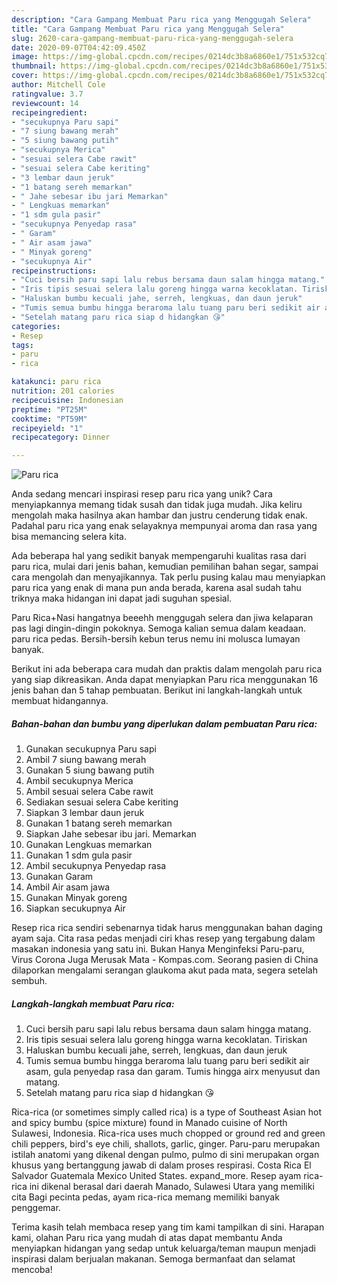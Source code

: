 ```yaml
---
description: "Cara Gampang Membuat Paru rica yang Menggugah Selera"
title: "Cara Gampang Membuat Paru rica yang Menggugah Selera"
slug: 2620-cara-gampang-membuat-paru-rica-yang-menggugah-selera
date: 2020-09-07T04:42:09.450Z
image: https://img-global.cpcdn.com/recipes/0214dc3b8a6860e1/751x532cq70/paru-rica-foto-resep-utama.jpg
thumbnail: https://img-global.cpcdn.com/recipes/0214dc3b8a6860e1/751x532cq70/paru-rica-foto-resep-utama.jpg
cover: https://img-global.cpcdn.com/recipes/0214dc3b8a6860e1/751x532cq70/paru-rica-foto-resep-utama.jpg
author: Mitchell Cole
ratingvalue: 3.7
reviewcount: 14
recipeingredient:
- "secukupnya Paru sapi"
- "7 siung bawang merah"
- "5 siung bawang putih"
- "secukupnya Merica"
- "sesuai selera Cabe rawit"
- "sesuai selera Cabe keriting"
- "3 lembar daun jeruk"
- "1 batang sereh memarkan"
- " Jahe sebesar ibu jari Memarkan"
- " Lengkuas memarkan"
- "1 sdm gula pasir"
- "secukupnya Penyedap rasa"
- " Garam"
- " Air asam jawa"
- " Minyak goreng"
- "secukupnya Air"
recipeinstructions:
- "Cuci bersih paru sapi lalu rebus bersama daun salam hingga matang."
- "Iris tipis sesuai selera lalu goreng hingga warna kecoklatan. Tiriskan"
- "Haluskan bumbu kecuali jahe, serreh, lengkuas, dan daun jeruk"
- "Tumis semua bumbu hingga beraroma lalu tuang paru beri sedikit air asam, gula penyedap rasa dan garam. Tumis hingga airx menyusut dan matang."
- "Setelah matang paru rica siap d hidangkan 😘"
categories:
- Resep
tags:
- paru
- rica

katakunci: paru rica 
nutrition: 201 calories
recipecuisine: Indonesian
preptime: "PT25M"
cooktime: "PT59M"
recipeyield: "1"
recipecategory: Dinner

---
```



![Paru rica](https://img-global.cpcdn.com/recipes/0214dc3b8a6860e1/751x532cq70/paru-rica-foto-resep-utama.jpg)

Anda sedang mencari inspirasi resep paru rica yang unik? Cara menyiapkannya memang tidak susah dan tidak juga mudah. Jika keliru mengolah maka hasilnya akan hambar dan justru cenderung tidak enak. Padahal paru rica yang enak selayaknya mempunyai aroma dan rasa yang bisa memancing selera kita.

Ada beberapa hal yang sedikit banyak mempengaruhi kualitas rasa dari paru rica, mulai dari jenis bahan, kemudian pemilihan bahan segar, sampai cara mengolah dan menyajikannya. Tak perlu pusing kalau mau menyiapkan paru rica yang enak di mana pun anda berada, karena asal sudah tahu triknya maka hidangan ini dapat jadi suguhan spesial.

Paru Rica+Nasi hangatnya beeehh menggugah selera dan jiwa kelaparan pas lagi dingin-dingin pokoknya. Semoga kalian semua dalam keadaan. paru rica pedas. Bersih-bersih kebun terus nemu ini molusca lumayan banyak.


Berikut ini ada beberapa cara mudah dan praktis dalam mengolah paru rica yang siap dikreasikan. Anda dapat menyiapkan Paru rica menggunakan 16 jenis bahan dan 5 tahap pembuatan. Berikut ini langkah-langkah untuk membuat hidangannya.

<!--inarticleads1-->

##### Bahan-bahan dan bumbu yang diperlukan dalam pembuatan Paru rica:

1. Gunakan secukupnya Paru sapi
1. Ambil 7 siung bawang merah
1. Gunakan 5 siung bawang putih
1. Ambil secukupnya Merica
1. Ambil sesuai selera Cabe rawit
1. Sediakan sesuai selera Cabe keriting
1. Siapkan 3 lembar daun jeruk
1. Gunakan 1 batang sereh memarkan
1. Siapkan  Jahe sebesar ibu jari. Memarkan
1. Gunakan  Lengkuas memarkan
1. Gunakan 1 sdm gula pasir
1. Ambil secukupnya Penyedap rasa
1. Gunakan  Garam
1. Ambil  Air asam jawa
1. Gunakan  Minyak goreng
1. Siapkan secukupnya Air


Resep rica rica sendiri sebenarnya tidak harus menggunakan bahan daging ayam saja. Cita rasa pedas menjadi ciri khas resep yang tergabung dalam masakan indonesia yang satu ini. Bukan Hanya Menginfeksi Paru-paru, Virus Corona Juga Merusak Mata - Kompas.com. Seorang pasien di China dilaporkan mengalami serangan glaukoma akut pada mata, segera setelah sembuh. 

<!--inarticleads2-->

##### Langkah-langkah membuat Paru rica:

1. Cuci bersih paru sapi lalu rebus bersama daun salam hingga matang.
1. Iris tipis sesuai selera lalu goreng hingga warna kecoklatan. Tiriskan
1. Haluskan bumbu kecuali jahe, serreh, lengkuas, dan daun jeruk
1. Tumis semua bumbu hingga beraroma lalu tuang paru beri sedikit air asam, gula penyedap rasa dan garam. Tumis hingga airx menyusut dan matang.
1. Setelah matang paru rica siap d hidangkan 😘


Rica-rica (or sometimes simply called rica) is a type of Southeast Asian hot and spicy bumbu (spice mixture) found in Manado cuisine of North Sulawesi, Indonesia. Rica-rica uses much chopped or ground red and green chili peppers, bird&#39;s eye chili, shallots, garlic, ginger. Paru-paru merupakan istilah anatomi yang dikenal dengan pulmo, pulmo di sini merupakan organ khusus yang bertanggung jawab di dalam proses respirasi. Costa Rica El Salvador Guatemala Mexico United States. expand_more. Resep ayam rica-rica ini dikenal berasal dari daerah Manado, Sulawesi Utara yang memiliki cita Bagi pecinta pedas, ayam rica-rica memang memiliki banyak penggemar. 

Terima kasih telah membaca resep yang tim kami tampilkan di sini. Harapan kami, olahan Paru rica yang mudah di atas dapat membantu Anda menyiapkan hidangan yang sedap untuk keluarga/teman maupun menjadi inspirasi dalam berjualan makanan. Semoga bermanfaat dan selamat mencoba!
